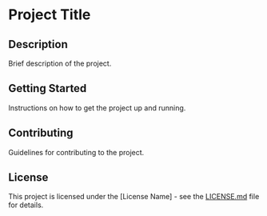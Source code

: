 # Project Title

## Description
Brief description of the project.

## Getting Started
Instructions on how to get the project up and running.

## Contributing
Guidelines for contributing to the project.

## License
This project is licensed under the [License Name] - see the [LICENSE.md](LICENSE.md) file for details.
